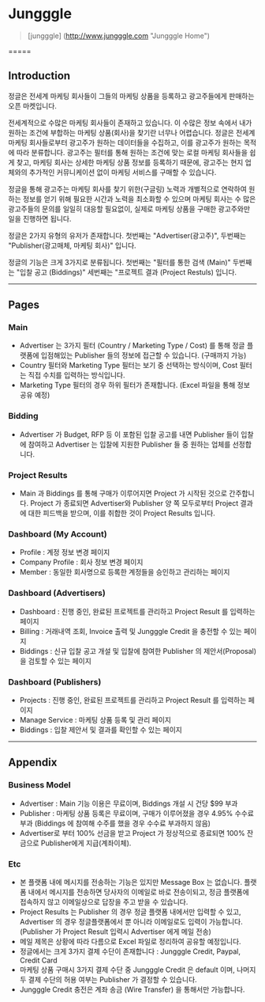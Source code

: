 # Jungggle

> [jungggle] (http://www.jungggle.com "Jungggle Home")

=====

## Introduction

정글은 전세계 마케팅 회사들이 그들의 마케팅 상품을 등록하고 광고주들에게 판매하는 오픈 마켓입니다.

전세계적으로 수많은 마케팅 회사들이 존재하고 있습니다. 이 수많은 정보 속에서 내가 원하는 조건에 부합하는 마케팅 상품(회사)을 찾기란 너무나 어렵습니다.
정글은 전세계 마케팅 회사들로부터 광고주가 원하는 데이터들을 수집하고, 이를 광고주가 원하는 목적에 따라 분류합니다.
 광고주는 필터를 통해 원하는 조건에 맞는 로컬 마케팅 회사들을 쉽게 찾고,
마케팅 회사는 상세한 마케팅 상품 정보를 등록하기 때문에, 광고주는 현지 업체와의 추가적인 커뮤니케이션 없이 마케팅 서비스를 구매할 수 있습니다.

정글을 통해
광고주는 마케팅 회사를 찾기 위한(구글링) 노력과 개별적으로 연락하여 원하는 정보를 얻기 위해 필요한 시간과 노력을 최소화할 수 있으며
마케팅 회사는 수 많은 광고주들의 문의를 일일히 대응할 필요없이, 실제로 마케팅 상품을 구매한 광고주와만 일을 진행하면 됩니다.

정글은 2가지 유형의 유저가 존재합니다. 첫번째는 "Advertiser(광고주)", 두번째는 "Publisher(광고매체, 마케팅 회사)" 입니다.

정글의 기능은 크게 3가지로 분류됩니다. 첫번째는 "필터를 통한 검색 (Main)" 두번째는 "입찰 공고 (Biddings)" 세번째는 "프로젝트 결과 (Project Restuls) 입니다.

-----

## Pages

### Main

 - Advertiser 는 3가지 필터 (Country / Marketing Type / Cost) 를 통해 정글 플랫폼에 입점해있는 Publisher 들의 정보에 접근할 수 있습니다. (구매까지 가능)
 - Country 필터와 Marketing Type 필터는 보기 중 선택하는 방식이며, Cost 필터는 직접 수치를 입력하는 방식입니다.
 - Marketing Type 필터의 경우 하위 필터가 존재합니다. (Excel 파일을 통해 정보 공유 예정)

### Bidding

 - Advertiser 가 Budget, RFP 등 이 포함된 입찰 공고를 내면 Publisher 들이 입찰에 참여하고 Advertiser 는 입찰에 지원한 Publisher 들 중 원하는 업체를 선정합니다.

### Project Results

 - Main 과 Biddings 를 통해 구매가 이루어지면 Project 가 시작된 것으로 간주합니다. Project 가 종료되면 Advertiser와 Publisher 양 쪽 모두로부터 Project 결과에 대한 피드백을 받으며, 이를 취합한 것이 Project Results 입니다.

### Dashboard (My Account)

 - Profile : 계정 정보 변경 페이지
 - Company Profile : 회사 정보 변경 페이지
 - Member : 동일한 회사명으로 등록한 계정들을 승인하고 관리하는 페이지

### Dashboard (Advertisers)

 - Dashboard : 진행 중인, 완료된 프로젝트를 관리하고 Project Result 를 입력하는 페이지
 - Billing : 거래내역 조회, Invoice 출력 및 Jungggle Credit 을 충전할 수 있는 페이지
 - Biddings : 신규 입찰 공고 개설 및 입찰에 참여한 Publisher 의 제안서(Proposal) 을 검토할 수 있는 페이지

### Dashboard (Publishers)

 - Projects : 진행 중인, 완료된 프로젝트를 관리하고 Project Result 를 입력하는 페이지
 - Manage Service : 마케팅 상품 등록 및 관리 페이지
 - Biddings : 입찰 제안서 및 결과를 확인할 수 있는 페이지

-----

## Appendix

### Business Model

 - Advertiser : Main 기능 이용은 무료이며, Biddings 개설 시 건당 $99 부과
 - Publisher : 마케팅 상품 등록은 무료이며, 구매가 이루어졌을 경우 4.95% 수수료 부과 (Biddings 에 참여해 수주를 했을 경우 수수료 부과하지 않음)
 - Advertiser로 부터 100% 선금을 받고 Project 가 정상적으로 종료되면 100% 잔금으로 Publisher에게 지급(계좌이체).

### Etc
 - 본 플랫폼 내에 메시지를 전송하는 기능은 있지만 Message Box 는 없습니다. 플랫폼 내에서 메시지를 전송하면 당사자의 이메일로 바로 전송이되고, 정금 플랫폼에 접속하지 않고 이메일상으로 답장을 주고 받을 수 있습니다.
 - Project Results 는 Publisher 의 경우 정글 플랫폼 내에서만 입력할 수 있고, Advertiser 의 경우 정글플랫폼에서 뿐 아니라 이메일로도 입력이 가능합니다. (Publisher 가 Project Result 입력시 Advertiser 에게 메일 전송)
 - 메일 제목은 상황에 따라 다름으로 Excel 파일로 정리하여 공유할 예정입니다.
 - 정글에서는 크게 3가지 결제 수단이 존재합니다 : Jungggle Credit, Paypal, Credit Card
 - 마케팅 상품 구매시 3가지 결제 수단 중 Jungggle Credit 은 default 이며, 나머지 두 결제 수단의 허용 여부는 Publisher 가 결정할 수 있습니다.
 - Jungggle Credit 충전은 계좌 송금 (Wire Transfer) 을 통해서만 가능합니다.
